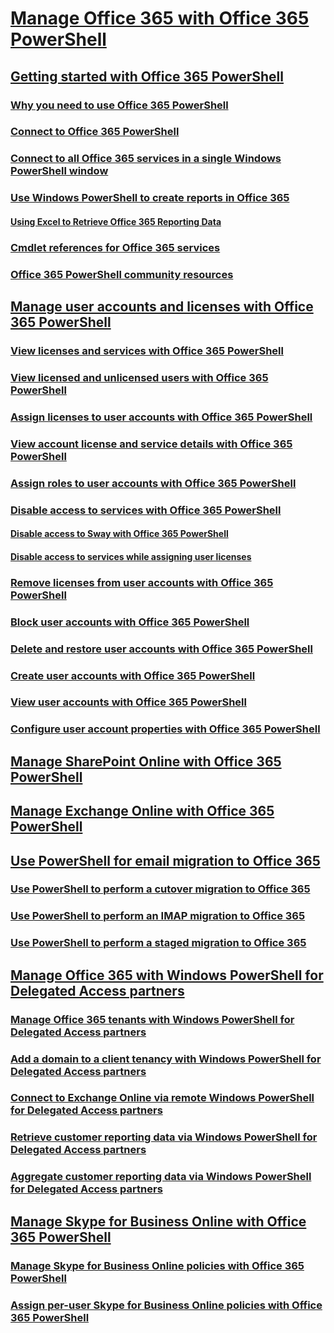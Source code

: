 ﻿
# [Manage Office 365 with Office 365 PowerShell](manage-office-365-with-office-365-powershell.md)
## [Getting started with Office 365 PowerShell](getting-started-with-office-365-powershell.md)
### [Why you need to use Office 365 PowerShell](why-you-need-to-use-office-365-powershell.md)
### [Connect to Office 365 PowerShell](connect-to-office-365-powershell.md)
### [Connect to all Office 365 services in a single Windows PowerShell window](connect-to-all-office-365-services-in-a-single-windows-powershell-window.md)
### [Use Windows PowerShell to create reports in Office 365](use-windows-powershell-to-create-reports-in-office-365.md)
#### [Using Excel to Retrieve Office 365 Reporting Data](using-excel-to-retrieve-office-365-reporting-data.md)
### [Cmdlet references for Office 365 services](cmdlet-references-for-office-365-services.md)
### [Office 365 PowerShell community resources](office-365-powershell-community-resources.md)
## [Manage user accounts and licenses with Office 365 PowerShell](manage-user-accounts-and-licenses-with-office-365-powershell.md)
### [View licenses and services with Office 365 PowerShell](view-licenses-and-services-with-office-365-powershell.md)
### [View licensed and unlicensed users with Office 365 PowerShell](view-licensed-and-unlicensed-users-with-office-365-powershell.md)
### [Assign licenses to user accounts with Office 365 PowerShell](assign-licenses-to-user-accounts-with-office-365-powershell.md)
### [View account license and service details with Office 365 PowerShell](view-account-license-and-service-details-with-office-365-powershell.md)
### [Assign roles to user accounts with Office 365 PowerShell](assign-roles-to-user-accounts-with-office-365-powershell.md)
### [Disable access to services with Office 365 PowerShell](disable-access-to-services-with-office-365-powershell.md)
#### [Disable access to Sway with Office 365 PowerShell](disable-access-to-sway-with-office-365-powershell.md)
#### [Disable access to services while assigning user licenses](disable-access-to-services-while-assigning-user-licenses.md)
### [Remove licenses from user accounts with Office 365 PowerShell](remove-licenses-from-user-accounts-with-office-365-powershell.md)
### [Block user accounts with Office 365 PowerShell](block-user-accounts-with-office-365-powershell.md)
### [Delete and restore user accounts with Office 365 PowerShell](delete-and-restore-user-accounts-with-office-365-powershell.md)
### [Create user accounts with Office 365 PowerShell](create-user-accounts-with-office-365-powershell.md)
### [View user accounts with Office 365 PowerShell](view-user-accounts-with-office-365-powershell.md)
### [Configure user account properties with Office 365 PowerShell](configure-user-account-properties-with-office-365-powershell.md)
## [Manage SharePoint Online with Office 365 PowerShell](manage-sharepoint-online-with-office-365-powershell.md)
## [Manage Exchange Online with Office 365 PowerShell](manage-exchange-online-with-office-365-powershell.md)
## [Use PowerShell for email migration to Office 365](use-powershell-for-email-migration-to-office-365.md)
### [Use PowerShell to perform a cutover migration to Office 365](use-powershell-to-perform-a-cutover-migration-to-office-365.md)
### [Use PowerShell to perform an IMAP migration to Office 365](use-powershell-to-perform-an-imap-migration-to-office-365.md)
### [Use PowerShell to perform a staged migration to Office 365](use-powershell-to-perform-a-staged-migration-to-office-365.md)
## [Manage Office 365 with Windows PowerShell for Delegated Access partners](manage-office-365-with-windows-powershell-for-delegated-access-permissions-dap-p.md)
### [Manage Office 365 tenants with Windows PowerShell for Delegated Access partners](manage-office-365-tenants-with-windows-powershell-for-delegated-access-permissio.md)
### [Add a domain to a client tenancy with Windows PowerShell for Delegated Access partners](add-a-domain-to-a-client-tenancy-with-windows-powershell-for-delegated-access-pe.md)
### [Connect to Exchange Online via remote Windows PowerShell for Delegated Access partners](connect-to-exchange-online-tenants-with-remote-windows-powershell-for-delegated.md)
### [Retrieve customer reporting data via Windows PowerShell for Delegated Access partners](retrieve-customer-tenant-reporting-data-with-windows-powershell-for-delegated-ac.md)
### [Aggregate customer reporting data via Windows PowerShell for Delegated Access partners](aggregate-customer-reporting-data-via-windows-powershell-for-delegated-access-pe.md)
## [Manage Skype for Business Online with Office 365 PowerShell](manage-skype-for-business-online-with-office-365-powershell.md)
### [Manage Skype for Business Online policies with Office 365 PowerShell](manage-skype-for-business-online-policies-with-office-365-powershell.md)
### [Assign per-user Skype for Business Online policies with Office 365 PowerShell](assign-per-user-skype-for-business-online-policies-with-office-365-powershell.md)

